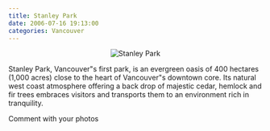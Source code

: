 ```yaml
---
title: Stanley Park
date: 2006-07-16 19:13:00
categories: Vancouver
---
```


<p style="text-align: center"><img src="/public/uploads/2007/04/stanleypark.jpg" alt="Stanley Park" /></p>
Stanley Park, Vancouver&quot;s first park, is an evergreen oasis of 400 hectares (1,000 acres) close to the heart of Vancouver&quot;s downtown core. Its natural west coast atmosphere offering a back drop of majestic cedar, hemlock and fir trees embraces visitors and transports them to an environment rich in tranquility.

Comment with your photos
